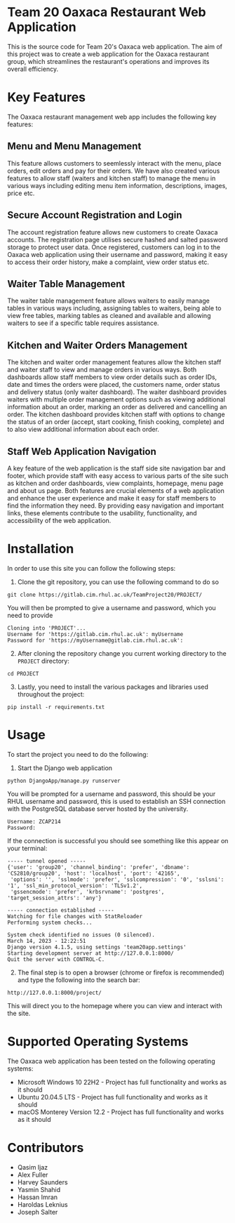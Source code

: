 Team 20 Oaxaca Restaurant Web Application
===============================================

This is the source code for Team 20's Oaxaca web application. The aim of this project was to create a web application for the Oaxaca restaurant group, which streamlines the restaurant's operations and improves its overall efficiency. 

Key Features
============

The Oaxaca restaurant management web app includes the following key features:

Menu and Menu Management
-------------------------

This feature allows customers to seemlessly interact with the menu, place orders, edit orders and pay for their orders. We have also created various features to allow staff (waiters and kitchen staff) to manage the menu in various ways including editing menu item information, descriptions, images, price etc.


Secure Account Registration and Login
--------------------------------------

The account registration feature allows new customers to create Oaxaca accounts. The registration page utilises secure hashed and salted password storage to protect user data. Once registered, customers can log in to the Oaxaca web application using their username and password, making it easy to access their order history, make a complaint, view order status etc.

Waiter Table Management
------------------------

The waiter table management feature allows waiters to easily manage tables in various ways including, assigning tables to waiters, being able to view free tables, marking tables as cleaned and available and allowing waiters to see if a specific table requires assistance.

Kitchen and Waiter Orders Management
------------------------------------

The kitchen and waiter order management features allow the kitchen staff and waiter staff to view and manage orders in various ways. Both dashboards allow staff members to view order details such as order IDs, date and times the orders were placed, the customers name, order status and delivery status (only waiter dashboard). The waiter dashboard provides waiters with multiple order management options such as viewing additional information about an order, marking an order as delivered and cancelling an order. The kitchen dashboard provides kitchen staff with options to change the status of an order (accept, start cooking, finish cooking, complete) and to also view additional information about each order.


Staff Web Application Navigation
---------------------------------

A key feature of the web application is the staff side site navigation bar and footer, which provide staff with easy access to various parts of the site such as kitchen and order dashboards, view complaints, homepage, menu page and about us page. Both features are crucial elements of a web application and enhance the user experience and make it easy for staff members to find the information they need. By providing easy navigation and important links, these elements contribute to the usability, functionality, and accessibility of the web application.


Installation
============

In order to use this site you can follow the following steps:

1) Clone the git repository, you can use the following command to do so
```
git clone https://gitlab.cim.rhul.ac.uk/TeamProject20/PROJECT/
```
You will then be prompted to give a username and password, which you need to provide
```
Cloning into 'PROJECT'...
Username for 'https://gitlab.cim.rhul.ac.uk': myUsername
Password for 'https://myUsername@gitlab.cim.rhul.ac.uk': 
```

2) After cloning the repository change you current working directory to the ```PROJECT``` directory:
```
cd PROJECT
```

3) Lastly, you need to install the various packages and libraries used throughout the project:
```
pip install -r requirements.txt
```

Usage
=====

To start the project you need to do the following:

1) Start the Django web application
```
python DjangoApp/manage.py runserver
```
You will be prompted for a username and password, this should be your RHUL username and password, this is used to establish an SSH connection with the PostgreSQL database server hosted by the university. 
```
Username: ZCAP214
Password: 
```

If the connection is successful you should see something like this appear on your terminal:
```
----- tunnel opened -----
{'user': 'group20', 'channel_binding': 'prefer', 'dbname': 'CS2810/group20', 'host': 'localhost', 'port': '42165',
 'options': '', 'sslmode': 'prefer', 'sslcompression': '0', 'sslsni': '1', 'ssl_min_protocol_version': 'TLSv1.2',
 'gssencmode': 'prefer', 'krbsrvname': 'postgres', 'target_session_attrs': 'any'} 

----- connection established -----
Watching for file changes with StatReloader
Performing system checks...

System check identified no issues (0 silenced).
March 14, 2023 - 12:22:51
Django version 4.1.5, using settings 'team20app.settings'
Starting development server at http://127.0.0.1:8000/
Quit the server with CONTROL-C.
```

2) The final step is to open a browser (chrome or firefox is recommended) and type the following into the search bar:
```
http://127.0.0.1:8000/project/
```
This will direct you to the homepage where you can view and interact with the site.

Supported Operating Systems
============================

The Oaxaca web application has been tested on the following operating systems:

- Microsoft Windows 10 22H2 - Project has full functionality and works as it should
- Ubuntu 20.04.5 LTS - Project has full functionality and works as it should
- macOS Monterey Version 12.2 - Project has full functionality and works as it should

Contributors
=============

- Qasim Ijaz
- Alex Fuller
- Harvey Saunders
- Yasmin Shahid
- Hassan Imran
- Haroldas Leknius
- Joseph Salter
